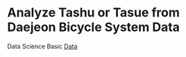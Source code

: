 # Analyze Tashu or Tasue from Daejeon Bicycle System Data 

Data Science Basic
[Data](https://www.data.go.kr/dataset/3068538/fileData.do)
